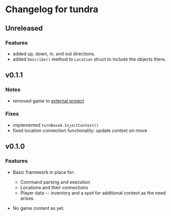 # Changelog for tundra

## Unreleased

### Features

* added up, down, in, and out directions.
* added `Describe()` method to `Location` struct to include the objects there.

## v0.1.1

### Notes

* removed game to [external project](github.com/xaiver2910/tundragame)

### Fixes

* implemented `turnBased.InjectContext()`
* fixed location connection functionality: update context on move

## v0.1.0

### Features

* Basic framework in place for:
  * Command parsing and execution
  * Locations and their connections
  * Player data -- inventory and a spot for additional context
    as the need arises.

* No game content as yet.

